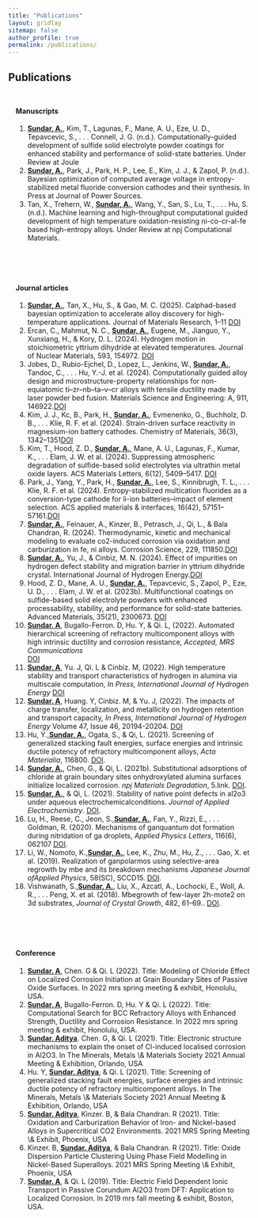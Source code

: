 ```yaml
---
title: "Publications"
layout: gridlay
sitemap: false
author_profile: true
permalink: /publications/
---
```


<style>
.jumbotron{
    padding:3%;
    padding-bottom:10px;
    padding-top:10px;
    margin-top:10px;
    margin-bottom:30px;
}
</style>

## Publications

<style>
img{
  border-radius: 10px;
}
.col-md-3 {
  margin-top:10px;
  margin-bottom:10px;
  padding:0px;
  display:block;
  overflow:hidden;
  text-align:center;
  display: table-cell;
  background: white;
  border-radius: 20px;
  height: auto;
  <!-- border: 1px solid black; -->
}
iframe {
  margin:0;
  padding:0;
  width: 175px;
  display: inline;
  vertical-align: middle;
}
</style>


<div class="jumbotron">
<div class="row align-items-end">
<div class="col-md-12 col-sm-12">
 <h4>Manuscripts</h4>
 <ol>
     <li><u><b>Sundar, A.</b></u>, Kim, T., Lagunas, F., Mane, A. U., Eze, U. D., Tepavcevic, S., . . . Connell, J. G. (n.d.). Computationally-guided
development of sulfide solid electrolyte powder coatings for enhanced stability and performance of solid-state batteries. Under Review at Joule <br></li>
     <li><u><b>Sundar, A.</b></u>, Park, J., Park, H. P., Lee, E., Kim, J. J., & Zapol, P. (n.d.). Bayesian optimization of computed average voltage
in entropy-stabilized metal fluoride conversion cathodes and their synthesis. In Press at Journal of Power Sources.<br></li>
     <li>Tan, X., Trehern, W., <u><b>Sundar, A.</b></u>, Wang, Y., San, S., Lu, T., . . . Hu, S. (n.d.). Machine learning and high-throughput
computational guided development of high temperature oxidation-resisting ni-co-cr-al-fe based high-entropy alloys. Under
Review at npj Computational Materials.</li>
 </ol>
</div>
</div>
</div>

<div class="jumbotron">
<div class="row align-items-end">
<div class="col-md-12 col-sm-12">
 <h4>Journal articles</h4>
 <ol>
     <li><u><b>Sundar, A.</b></u>, Tan, X., Hu, S., & Gao, M. C. (2025). Calphad-based bayesian optimization to accelerate alloy discovery for
high-temperature applications. Journal of Materials Research, 1–11 <a href="https://link.springer.com/article/10.1557/s43578-024-01489-0" target="_blank">DOI</a><br></li>
     <li>Ercan, C., Mahmut, N. C., <u><b>Sundar, A.</b></u>, Eugene, M., Jianguo, Y., Xunxiang, H., & Kory, D. L. (2024). Hydrogen motion in
stoichiometric yttrium dihydride at elevated temperatures. Journal of Nuclear Materials, 593, 154972. <a href="https://www.sciencedirect.com/science/article/abs/pii/S0022311524000758" target="_blank">DOI</a><br></li>
     <li>Jobes, D., Rubio-Ejchel, D., Lopez, L., Jenkins, W., <u><b>Sundar, A.</b></u>, Tandoc, C., . . . Hu, Y.-J. et al. (2024). Computationally
guided alloy design and microstructure-property relationships for non-equiatomic ti–zr–nb–ta–v–cr alloys with tensile
ductility made by laser powder bed fusion. Materials Science and Engineering: A, 911, 146922.<a href="https://www.sciencedirect.com/science/article/abs/pii/S0921509324008530" target="_blank">DOI</a></li>
     <li> Kim, J. J., Kc, B., Park, H., <u><b>Sundar, A.</b></u>, Evmenenko, G., Buchholz, D. B., . . . Klie, R. F. et al. (2024). Strain-driven surface
reactivity in magnesium-ion battery cathodes. Chemistry of Materials, 36(3), 1342–1351<a href="https://pubs.acs.org/doi/10.1021/acs.chemmater.3c02490" target="_blank">DOI</a></li>
     <li>Kim, T., Hood, Z. D., <u><b>Sundar, A.</b></u>, Mane, A. U., Lagunas, F., Kumar, K., . . . Elam, J. W. et al. (2024). Suppressing
atmospheric degradation of sulfide-based solid electrolytes via ultrathin metal oxide layers. ACS Materials Letters, 6(12),
5409–5417. <a href="https://pubs.acs.org/doi/abs/10.1021/acsmaterialslett.4c01923" target="_blank">DOI</a></li>
     <li>Park, J., Yang, Y., Park, H., <u><b>Sundar, A.</b></u>, Lee, S., Kinnibrugh, T. L., . . . Klie, R. F. et al. (2024). Entropy-stabilized multication
fluorides as a conversion-type cathode for li-ion batteries–impact of element selection. ACS applied materials & interfaces,
16(42), 57151–57161.<a href="https://pubs.acs.org/doi/abs/10.1021/acsami.4c12920" target="_blank">DOI</a></li>
     <li><u><b>Sundar, A.</b></u>, Feinauer, A., Kinzer, B., Petrasch, J., Qi, L., & Bala Chandran, R. (2024). Thermodynamic, kinetic and
mechanical modeling to evaluate co2-induced corrosion via oxidation and carburization in fe, ni alloys. Corrosion Science,
229, 111850.<a href="https://www.sciencedirect.com/science/article/abs/pii/S0010938X24000349?via%3Dihub" target="_blank">DOI</a></li>
     <li><u><b>Sundar, A.</b></u>, Yu, J., & Cinbiz, M. N. (2024). Effect of impurities on hydrogen defect stability and migration barrier in yttrium
dihydride crystal. International Journal of Hydrogen Energy.<a href="https://www.sciencedirect.com/science/article/abs/pii/S0360319924038631" target="_blank">DOI</a></li>
     <li>Hood, Z. D., Mane, A. U., <u><b>Sundar, A.</b></u>, Tepavcevic, S., Zapol, P., Eze, U. D., . . . Elam, J. W. et al. (2023b). Multifunctional
coatings on sulfide-based solid electrolyte powders with enhanced processability, stability, and performance for solid-state
batteries. Advanced Materials, 35(21), 2300673. <a href="https://advanced.onlinelibrary.wiley.com/doi/full/10.1002/adma.202300673" target="_blank">DOI</a></li>
 <li><u><b>Sundar. A</b></u>, Bugallo-Ferron. D, Hu. Y, & Qi. L, (2022). Automated hierarchical screening of refractory multicomponent alloys with high intrinsic ductility and corrosion resistance, <i> Accepted, MRS Communications </i><br><a href="" target="_blank">DOI</a></li>
 <li><u><b>Sundar. A</b></u>, Yu. J, Qi. L & Cinbiz. M, (2022). High temperature stability and transport characteristics of hydrogen in alumina via multiscale computation, <i>In Press, International Journal of Hydrogen Energy</i> <a href="https://www.sciencedirect.com/science/article/abs/pii/S0360319922031378" target="_blank">DOI</a><br></li>        
 <li><u><b>Sundar. A</b></u>, Huang. Y, Cinbiz. M, & Yu. J, (2022). The impacts of charge transfer, localization, and metallicity on hydrogen retention and transport capacity, <i>In Press, International Journal of Hydrogen Energy</i> Volume 47, Issue 46, 20194-20204. <a href="https://www.sciencedirect.com/science/article/abs/pii/S0360319922017177" target="_blank">DOI</a><br></li>    
 <li>Hu, Y.,<u><b>Sundar, A.</b></u>, Ogata, S., & Qi, L. (2021). Screening of generalized stacking fault energies, surface energies and intrinsic ductile potency of refractory multicomponent alloys, <i>Acta Materialia</i>, 116800. <a href="https://www.sciencedirect.com/science/article/abs/pii/S1359645421001804" target="_blank">DOI</a>.<br></li>
 <li><u><b>Sundar, A.</b></u>, Chen, G., & Qi, L. (2021b). Substitutional adsorptions of chloride at grain boundary sites onhydroxylated alumina surfaces initialize localized corrosion. <i>npj Materials Degradation</i>, 5.link. <a href="https://doi.org/10.1038/s41529-021-00161-w" target="_blank">DOI</a>.<br></li>
 <li><u><b>Sundar, A.</b></u>, & Qi, L. (2021). Stability of native point defects in al2o3 under aqueous electrochemicalconditions. <i>Journal of Applied Electrochemistry</i>. <a href="https://doi.org/10.1007/s10800-020-01526-w" target="_blank">DOI</a>.<br></li>
 <li>Lu, H., Reese, C., Jeon, S.,<u><b>Sundar, A.</b></u>, Fan, Y., Rizzi, E., . . . Goldman, R. (2020). Mechanisms of ganquantum dot formation during nitridation of ga droplets, <i>Applied Physics Letters</i>, 116(6), 062107 <a href="https://aip.scitation.org/doi/abs/10.1063/1.5133965" target="_blank">DOI</a>.<br></li>
 <li>Li, W., Nomoto, K.,<u><b>Sundar, A.</b></u>, Lee, K., Zhu, M., Hu, Z., . . . Gao, X. et al. (2019). Realization of ganpolarmos using selective-area regrowth by mbe and its breakdown mechanisms <i>Japanese Journal ofApplied Physics</i>, 58(SC), SCCD15. <a href="https://iopscience.iop.org/article/10.7567/1347-4065/ab0f1b/meta" target="_blank">DOI</a>.<br></li>
 <li>Vishwanath, S.,<u><b>Sundar, A.</b></u>, Liu, X., Azcatl, A., Lochocki, E., Woll, A. R., . . . Peng, X. et al. (2018). Mbegrowth of few-layer 2h-mote2 on 3d substrates, <i>Journal of Crystal Growth</i>, 482, 61–69.. <a href="https://www.sciencedirect.com/science/article/pii/S0022024817306310" target="_blank">DOI</a>.<br></li>
  </ol>
</div>
</div>
</div>    


<div class="jumbotron">
<div class="row align-items-end">
<div class="col-md-12 col-sm-12">
 <h4>Conference</h4>
 <ol>
 <li><u><b>Sundar. A</b></u>, Chen. G & Qi. L (2022). Title: Modeling of Chloride Effect on Localized Corrosion Initiation at Grain Boundary Sites of Passive Oxide Surfaces. In 2022 mrs spring meeting & exhibit, Honolulu, USA.<br></li>
 <li><u><b>Sundar. A</b></u>, Bugallo-Ferron. D, Hu. Y & Qi. L (2022). Title: Computational Search for BCC Refractory Alloys with Enhanced Strength, Ductility and Corrosion Resistance. In 2022 mrs spring meeting & exhibit, Honolulu, USA.<br></li>
 <li><u><b>Sundar. Aditya</b></u>. Chen. G, & Qi. L (2021). Title: Electronic structure mechanisms to explain the onset of Cl-induced localised corrosion in Al2O3. In The Minerals, Metals \& Materials Society 2021 Annual Meeting & Exhibition, Orlando, USA<br></li>
 <li>Hu. Y, <u><b>Sundar. Aditya</b></u>, & Qi. L (2021). Title: Screening of generalized stacking fault energies, surface
  energies and intrinsic ductile potency of refractory multicomponent alloys. In The Minerals, Metals \& Materials Society 2021 Annual Meeting & Exhibition, Orlando, USA<br></li>
 <li><u><b>Sundar. Aditya</b></u>, Kinzer. B, & Bala Chandran. R (2021). Title: Oxidation and Carburization Behavior of Iron- and Nickel-based Alloys in Supercritical CO2 Environments. 2021 MRS Spring Meeting \& Exhibit, Phoenix, USA<br></li> 
 <li>Kinzer. B, <u><b>Sundar. Aditya</b></u>, & Bala Chandran. R (2021). Title: Oxide Dispersion Particle Clustering Using Phase Field Modelling in Nickel-Based Superalloys. 2021 MRS Spring Meeting \& Exhibit, Phoenix, USA<br></li> 
 <li><u><b>Sundar. A</b></u>, & Qi. L (2019). Title: Electric Field Dependent Ionic Transport in Passive Corundum Al2O3 from DFT: Application to Localized Corrosion. In 2019 mrs fall meeting & exhibit, Boston, USA.<br></li>
 </ol>
</div>
</div>
</div>
